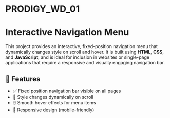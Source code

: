 # PRODIGY_WD_01

# Interactive Navigation Menu
This project provides an interactive, fixed-position navigation menu that dynamically changes style on scroll and hover. It is built using **HTML**, **CSS**, and **JavaScript**, and is ideal for inclusion in websites or single-page applications that require a responsive and visually engaging navigation bar.

## 🚀 Features

- ✅ Fixed position navigation bar visible on all pages
- 🎨 Style changes dynamically on scroll
- 🖱️ Smooth hover effects for menu items
- 📱 Responsive design (mobile-friendly)
